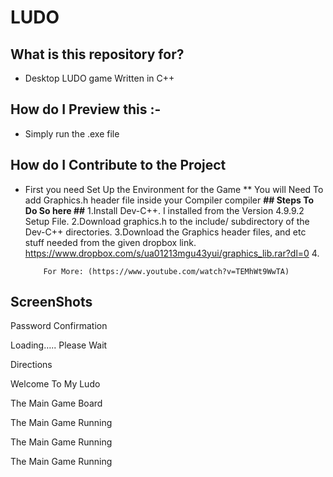 # LUDO #

## What is this repository for? ##
* Desktop LUDO game Written in C++

## How do I Preview this :-
* Simply run the .exe file

## How do I Contribute to the Project
 * First you need Set Up the Environment for the Game
  ** You will Need To add Graphics.h header file inside your Compiler compiler 
      **## Steps To Do So here ##**
           1.Install Dev-C++. I installed from the Version 4.9.9.2 Setup File.
           2.Download graphics.h to the include/ subdirectory of the Dev-C++ directories.
           3.Download the Graphics header files, and etc stuff needed from the given dropbox link.
             <https://www.dropbox.com/s/ua01213mgu43yui/graphics_lib.rar?dl=0>
           4.
           
           
           
           For More: (https://www.youtube.com/watch?v=TEMhWt9WwTA)
## ScreenShots ##

Password Confirmation

Loading….. Please Wait


Directions

Welcome To My Ludo


The Main Game Board

The Main Game Running

The Main Game Running

The Main Game Running
